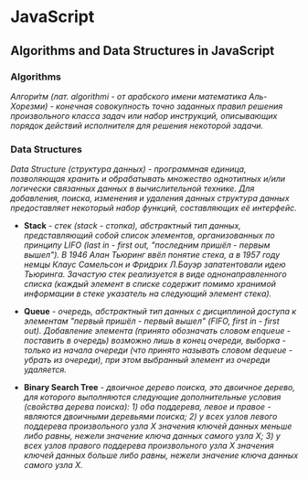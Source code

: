 # JavaScript

## Algorithms and Data Structures in JavaScript

### Algorithms

_Алгори́тм (лат. al­go­rithmi - от арабского имени математика Аль-Хорезми) - конечная совокупность точно заданных правил решения произвольного класса задач или набор инструкций, описывающих порядок действий исполнителя для решения некоторой задачи._

### Data Structures

_Data Structure (структура данных) - программная единица, позволяющая хранить и обрабатывать множество однотипных и/или логически связанных данных в вычислительной технике. Для добавления, поиска, изменения и удаления данных структура данных предоставляет некоторый набор функций, составляющих её интерфейс._

- **Stack** _- стек (stack - стопка), абстрактный тип данных, представляющий собой список элементов, организованных по принципу LIFO (last in - first out, "последним пришёл - первым вышел"). В 1946 Алан Тьюринг ввёл понятие стека, а в 1957 году немцы Клаус Самельсон и Фридрих Л.Бауэр запатентовали идею Тьюринга. Зачастую стек реализуется в виде однонаправленного списка (каждый элемент в списке содержит помимо хранимой информации в стеке указатель на следующий элемент стека)._

- **Queue** _- очередь, абстрактный тип данных с дисциплиной доступа к элементам "первый пришёл - первый вышел" (FIFO, first in - first out). Добавление элемента (принято обозначать словом enqueue - поставить в очередь) возможно лишь в конец очереди, выборка - только из начала очереди (что принято называть словом dequeue - убрать из очереди), при этом выбранный элемент из очереди удаляется._

- **Binary Search Tree** _- двоичное дерево поиска, это двоичное дерево, для которого выполняются следующие дополнительные условия (свойства дерева поиска): 1) оба поддерева, левое и правое - являются двоичными деревьями поиска; 2) у всех узлов левого поддерева произвольного узла X значения ключей данных меньше либо равны, нежели значение ключа данных самого узла X; 3) у всех узлов правого поддерева произвольного узла X значения ключей данных больше либо равны, нежели значение ключа данных самого узла X._
